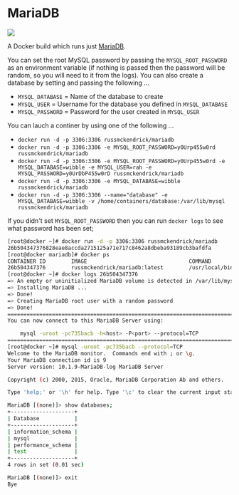 MariaDB
=============

[![](https://badge.imagelayers.io/russmckendrick/mariadb:latest.svg)](https://imagelayers.io/?images=russmckendrick/mariadb:latest 'Get your own badge on imagelayers.io')

A Docker build which runs just [MariaDB](https://mariadb.org/).

You can set the root MySQL password by passing the `MYSQL_ROOT_PASSWORD` as an environment variable (if nothing is passed then the password will be random, so you will need to it from the logs). You can also create a database by setting and passing the following ...

- `MYSQL_DATABASE` = Name of the database to create
- `MYSQL_USER` = Username for the database you defined in `MYSQL_DATABASE`
- `MYSQL_PASSWORD` = Password for the user created in `MYSQL_USER`

You can lauch a continer by using one of the following ...

- `docker run -d -p 3306:3306 russmckendrick/mariadb`
- `docker run -d -p 3306:3306 -e MYSQL_ROOT_PASSWORD=y0Urp455w0rd russmckendrick/mariadb`
- `docker run -d -p 3306:3306 -e MYSQL_ROOT_PASSWORD=y0Urp455w0rd -e MYSQL_DATABASE=wibble -e MYSQL_USER=rah -e MYSQL_PASSWORD=y0UrDbP455w0rD russmckendrick/mariadb`
- `docker run -d -p 3306:3306 -e MYSQL_DATABASE=wibble russmckendrick/mariadb`
- `docker run -d -p 3306:3306 --name="database" -e MYSQL_DATABASE=wibble -v /home/containers/database:/var/lib/mysql russmckendrick/mariadb`

If you didn't set `MYSQL_ROOT_PASSWORD` then you can run `docker logs` to see what password has been set;

``` bash
[root@docker ~]# docker run -d -p 3306:3306 russmckendrick/mariadb
26b504347376828eae8accda2715125a71e717c8462a8dbeba93189cb3bafdfa
[root@docker mariadb]# docker ps
CONTAINER ID        IMAGE                                COMMAND              CREATED             STATUS              PORTS                    NAMES
26b504347376        russmckendrick/mariadb:latest        /usr/local/bin/run   4 seconds ago       Up 3 seconds        0.0.0.0:3306->3306/tcp   mydbserver     
[root@docker ~]# docker logs 26b504347376
=> An empty or uninitialized MariaDB volume is detected in /var/lib/mysql
=> Installing MariaDB ...
=> Done!
=> Creating MariaDB root user with a random password
=> Done!
========================================================================
You can now connect to this MariaDB Server using:

    mysql -uroot -pc735bacb -h<host> -P<port> --protocol=TCP
========================================================================
[root@docker ~]# mysql -uroot -pc735bacb --protocol=TCP
Welcome to the MariaDB monitor.  Commands end with ; or \g.
Your MariaDB connection id is 9
Server version: 10.1.9-MariaDB-log MariaDB Server

Copyright (c) 2000, 2015, Oracle, MariaDB Corporation Ab and others.

Type 'help;' or '\h' for help. Type '\c' to clear the current input statement.

MariaDB [(none)]> show databases;
+--------------------+
| Database           |
+--------------------+
| information_schema |
| mysql              |
| performance_schema |
| test               |
+--------------------+
4 rows in set (0.01 sec)

MariaDB [(none)]> exit
Bye
```